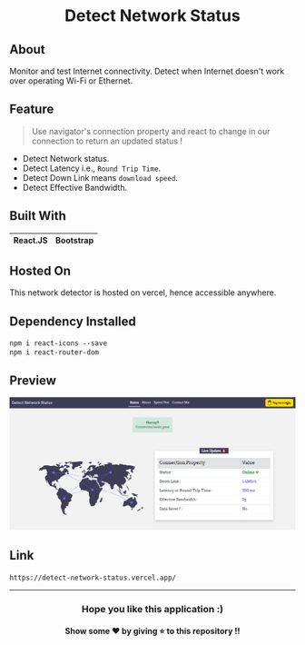 <h1 align='center'>Detect Network Status</h1>

## About 
Monitor and test Internet connectivity. Detect when Internet doesn't work over operating Wi-Fi or Ethernet.

## Feature
> Use navigator's connection property and react to change in our connection to return an updated status !

* Detect Network status.
* Detect Latency i.e., `Round Trip Time`.
* Detect Down Link means `download speed`.
* Detect Effective Bandwidth.

## Built With
|React.JS|Bootstrap|
|---|---|

## Hosted On
This network detector is hosted on vercel, hence accessible anywhere.

## Dependency Installed
```
npm i react-icons --save
npm i react-router-dom
```

## Preview
![preview](https://github.com/TheNewC0der-24/Detect-Network-Status/blob/master/Preview/Preview.png)

## Link
```
https://detect-network-status.vercel.app/
```

--- 
<h3 align='center'>Hope you like this application :)</h3>
<h4 align='center'>Show some ❤️ by giving ⭐ to this repository !!</h4>

